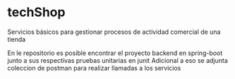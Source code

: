 # techShop
Servicios básicos para gestionar procesos de actividad comercial de una tienda


En le repositorio es posible encontrar el proyecto backend en spring-boot junto a sus respectivas pruebas unitarias en junit
Adicional a eso se adjunta coleccion de postman para realizar llamadas a los servicios

